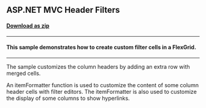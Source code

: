 ## ASP.NET MVC Header Filters
#### [Download as zip](https://downgit.github.io/#/home?url=https://github.com/GrapeCity/ComponentOne-ASPNET-MVC-Samples/tree/master/HowTo/FlexGrid/HeaderFilters)
____
#### This sample demonstrates how to create custom filter cells in a FlexGrid.
____
The sample customizes the column headers by adding an extra row with merged 
cells.

An itemFormatter function is used to customize the content of some column 
header cells with filter editors. The itemFormatter is also used to customize
the display of some columns to show hyperlinks.
